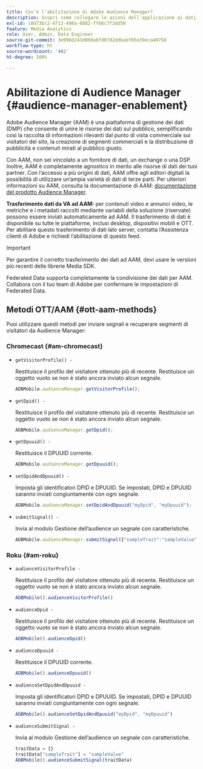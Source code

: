 ```yaml
---
title: Cos’è l’abilitazione di Adobe Audience Manager?
description: Scopri come collegare le azioni dell’applicazione ai dati di tracciamento dei contenuti multimediali senza la necessità di ulteriori regole di elaborazione e variabili personalizzate.
exl-id: c0d73bc2-4713-498a-8882-ff66c7f3dd50
feature: Media Analytics
role: User, Admin, Data Engineer
source-git-commit: 3e996d243d060a6fd07d2ddbabf05e39eca40758
workflow-type: ht
source-wordcount: '402'
ht-degree: 100%

---
```


# Abilitazione di Audience Manager {#audience-manager-enablement}

Adobe Audience Manager (AAM) è una piattaforma di gestione dei dati (DMP) che consente di unire le risorse dei dati sul pubblico, semplificando così la raccolta di informazioni rilevanti dal punto di vista commerciale sui visitatori del sito, la creazione di segmenti commerciali e la distribuzione di pubblicità e contenuti mirati al pubblico giusto.

Con AAM, non sei vincolato a un fornitore di dati, un exchange o una DSP. Inoltre, AAM è completamente agnostico in merito alle risorse di dati dei tuoi partner. Con l’accesso a più origini di dati, AAM offre agli editori digitali la possibilità di utilizzare un’ampia varietà di dati di terze parti. Per ulteriori informazioni su AAM, consulta la documentazione di AAM: [documentazione del prodotto Audience Manager](https://experienceleague.adobe.com/docs/audience-manager/user-guide/aam-home.html?lang=it).

**Trasferimento dati da VA ad AAM:** per contenuti video e annunci video, le metriche e i metadati raccolti mediante variabili della soluzione (riservate) possono essere inviati automaticamente ad AAM. Il trasferimento di dati è disponibile su tutte le piattaforme, inclusi desktop, dispositivi mobili e OTT. Per abilitare questo trasferimento di dati lato server, contatta l’Assistenza clienti di Adobe e richiedi l’abilitazione di questo feed.

>[!IMPORTANT]
>
>Per garantire il corretto trasferimento dei dati ad AAM, devi usare le versioni più recenti delle librerie Media SDK.

Federated Data supporta completamente la condivisione dei dati per AAM. Collabora con il tuo team di Adobe per confermare le impostazioni di Federated Data.

## Metodi OTT/AAM {#ott-aam-methods}

Puoi utilizzare questi metodi per inviare segnali e recuperare segmenti di visitatori da Audience Manager:

### Chromecast {#am-chromecast}

* `getVisitorProfile() -`

   Restituisce il profilo del visitatore ottenuto più di recente. Restituisce un oggetto vuoto se non è stato ancora inviato alcun segnale.

   ```js
   ADBMobile.audienceManager.getVisitorProfile();
   ```

* `getDpid() -`

   Restituisce il profilo del visitatore ottenuto più di recente. Restituisce un oggetto vuoto se non è stato ancora inviato alcun segnale.

   ```js
   ADBMobile.audienceManager.getDpid();
   ```

* `getDpuuid() -`

   Restituisce il DPUUID corrente.

   ```js
   ADBMobile.audienceManager.getDpuuid();
   ```

* `setDpidAndDpuuid() -`

   Imposta gli identificatori DPID e DPUUID. Se impostati, DPID e DPUUID saranno inviati congiuntamente con ogni segnale.

   ```js
   ADBMobile.audienceManager.setDpidAndDpuuid("myDpid", "myDpuuid");
   ```

* `submitSignal() -`

   Invia al modulo Gestione dell’audience un segnale con caratteristiche.

   ```js
   ADBMobile.audienceManager.submitSignal({"sampleTrait":"sampleValue"});
   ```

### Roku {#am-roku}

* `audienceVisitorProfile -`

   Restituisce il profilo del visitatore ottenuto più di recente. Restituisce un oggetto vuoto se non è stato ancora inviato alcun segnale.

   ```js
   ADBMobile().audienceVisitorProfile()
   ```

* `audienceDpid -`

   Restituisce il profilo del visitatore ottenuto più di recente. Restituisce un oggetto vuoto se non è stato ancora inviato alcun segnale.

   ```js
   ADBMobile().audienceDpid()
   ```

* `audienceDpuuid -`

   Restituisce il DPUUID corrente.

   ```js
   ADBMobile().audienceDpuuid()
   ```

* `audienceSetDpidAndDpuuid -`

   Imposta gli identificatori DPID e DPUUID. Se impostati, DPID e DPUUID saranno inviati congiuntamente con ogni segnale.

   ```js
   ADBMobile().audienceSetDpidAndDpuuid("myDpid", "myDpuuid")
   ```

* `audienceSubmitSignal -`

   Invia al modulo Gestione dell’audience un segnale con caratteristiche.

   ```js
   traitData = {}
   traitData["sampleTrait"] = "sampleValue"
   ADBMobile().audienceSubmitSignal(traitData)
   ```
